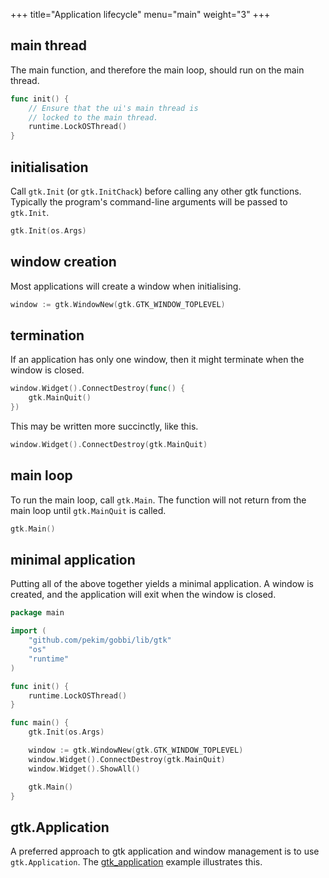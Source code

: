 +++
title="Application lifecycle"
menu="main"
weight="3"
+++

## main thread
The main function, and therefore the main loop,
should run on the main thread. 

```go
func init() {
    // Ensure that the ui's main thread is
    // locked to the main thread.
    runtime.LockOSThread()
}
```

## initialisation
Call `gtk.Init` (or `gtk.InitChack`) before calling
any other gtk functions.
Typically the program's command-line arguments will
be passed to `gtk.Init`.

```go
gtk.Init(os.Args)
```

## window creation
Most applications will create a window when initialising.

```go
window := gtk.WindowNew(gtk.GTK_WINDOW_TOPLEVEL)
``` 

## termination
If an application has only one window,
then it might terminate when the window is closed.

```go
window.Widget().ConnectDestroy(func() {
    gtk.MainQuit()
})
``` 

This may be written more succinctly, like this.

```go
window.Widget().ConnectDestroy(gtk.MainQuit)
``` 

## main loop
To run the main loop, call `gtk.Main`.
The function will not return from the main loop
until `gtk.MainQuit` is called.

```go
gtk.Main()
```

## minimal application
Putting all of the above together yields a minimal
application.
A window is created,
and the application will exit when the window is closed.

```go
package main

import (
	"github.com/pekim/gobbi/lib/gtk"
	"os"
	"runtime"
)

func init() {
	runtime.LockOSThread()
}

func main() {
	gtk.Init(os.Args)

	window := gtk.WindowNew(gtk.GTK_WINDOW_TOPLEVEL)
	window.Widget().ConnectDestroy(gtk.MainQuit)
	window.Widget().ShowAll()

	gtk.Main()
}
```

## gtk.Application
A preferred approach to gtk application and window
management is to use `gtk.Application`.
The [gtk_application](https://github.com/pekim/gobbi/blob/master/example/gtk_application/main.go)
example illustrates this.
